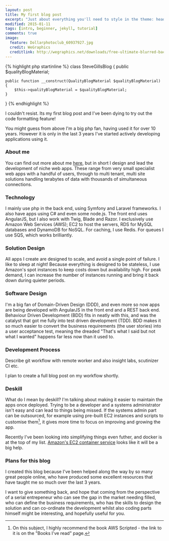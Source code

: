 ```yaml
---
layout: post
title: My first blog post
excerpt: "Just about everything you'll need to style in the theme: headings, paragraphs, blockquotes, tables, code blocks, and more."
modified: 2015-01-11
tags: [intro, beginner, jekyll, tutorial]
comments: true
image:
  feature: Dollarphotoclub_60937927.jpg
  credit: WeGraphics
  creditlink: http://wegraphics.net/downloads/free-ultimate-blurred-background-pack/
---
```


{% highlight php startinline %}
class SteveGillsBlog
{
    public $qualityBlogMaterial;

    public function __construct(QualityBlogMaterial $qualityBlogMaterial)
    {
        $this->qualityBlogMaterial = $qualityBlogMaterial;
    }
}
{% endhighlight %}

I couldn't resist. Its my first blog post and I've been dying to try out the code formatting feature!

You might guess from above I'm a big php fan, having used it for over 10 years. However it is only in the last 3 years
I've started actively developing applications using it.

### About me
You can find out more about me [here](/about/), but in short I design and lead the development of
niche web apps. These range from very small specialist web apps with a handful of users, through to multi tenant, multi site
solutions handling terabytes of data with thousands of simultaneous connections.

### Technology
I mainly use php in the back end, using Symfony and Laravel frameworks. I also have apps using C# and even some node.js.
The front end uses AngularJS, but I also work with Twig, Blade and Razor. I exclusively use Amazon Web Services (AWS);
EC2 to host the servers, RDS for MySQL databases and DynamoDB for NoSQL. For caching, I use Redis. For queues I use SQS, which works brilliantly.

### Solution Design
All apps I create are designed to scale, and avoid a single point of failure. I like to sleep at night! Because
everything is designed to be stateless, I use Amazon's spot instances to keep costs down but availability high. For peak
demand, I can increase the number of instances running and bring it back down during quieter periods.

### Software Design
I'm a big fan of Domain-Driven Design (DDD), and even more so now apps are being developed with AngularJS in the front
end and a REST back end. Behaviour Driven Development (BDD) fits in neatly with this, and was the catalyst that got me
fully into test driven development (TDD). BDD makes it so much easier to convert the business requirements (the user
 stories) into a user acceptance test, meaning the dreaded "That's what I said but not what I wanted" happens far less
 now than it used to.

### Development Process
Describe git workflow with remote worker and also insight labs, scutinizer CI etc.

I plan to create a full blog post on my workflow shortly.

### Deskill
What do I mean by deskill? I'm talking about making it easier to maintain the apps once deployed. Trying to be a
developer and a systems administrator isn't easy and can lead to things being missed. If the systems admin part can be
outsourced, for example using pre-built EC2 instances and scripts to customise them[^1], it gives more time to focus on
 improving and growing the app.

Recently I've been looking into simplifying things even futher, and docker is at the top of my list. [Amazon's EC2 container
service](https://aws.amazon.com/blogs/aws/cloud-container-management/) looks like it will be a big help.

### Plans for this blog
I created this blog because I've been helped along the way by so many great people online, who have produced some excellent resources that
 have taught me so much over the last 3 years.

 I want to give something back, and hope that coming from the perspective
 of a serial entrepeneur who can see the gap in the market needing filled, who can define the business requirements, who has the skills to design the solution and can co-ordinate
 the development whilst also coding parts himself might be interesting, and hopefully useful for you.

[^1]: On this subject, I highly recommend the book AWS Scripted - the link to it is on the "Books I've read" page.